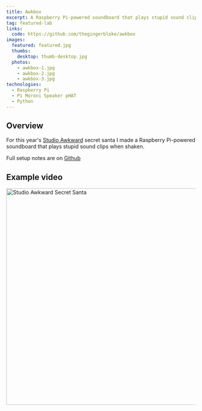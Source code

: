 ```yaml
---
title: Awkbox
excerpt: A Raspberry Pi-powered soundboard that plays stupid sound clips when shaken.
tag: featured-lab
links:
  code: https://github.com/thegingerbloke/awkbox
images:
  featured: featured.jpg
  thumbs:
    desktop: thumb-desktop.jpg
  photos:
    - awkbox-1.jpg
    - awkbox-2.jpg
    - awkbox-3.jpg
technologies:
  - Raspberry Pi
  - Pi Moroni Speaker pHAT
  - Python
---
```


## Overview

For this year's [Studio Awkward](https://getawkward.co.uk) secret santa I made a Raspberry Pi-powered soundboard that plays stupid sound clips when shaken.

Full setup notes are on [Github](https://github.com/thegingerbloke/awkbox)

## Example video

<a data-flickr-embed="true"  href="https://www.flickr.com/photos/thegingerbloke/25083690068/in/dateposted-public/" title="Studio Awkward Secret Santa"><img src="https://farm5.staticflickr.com/4528/25083690068_494aef40e5_b.jpg" width="1024" height="576" alt="Studio Awkward Secret Santa"></a><script async src="//embedr.flickr.com/assets/client-code.js" charset="utf-8"></script>
